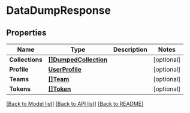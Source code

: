 # DataDumpResponse

## Properties

Name | Type | Description | Notes
------------ | ------------- | ------------- | -------------
**Collections** | [**[]DumpedCollection**](DumpedCollection.md) |  | [optional] 
**Profile** | [**UserProfile**](UserProfile.md) |  | [optional] 
**Teams** | [**[]Team**](Team.md) |  | [optional] 
**Tokens** | [**[]Token**](Token.md) |  | [optional] 

[[Back to Model list]](../README.md#documentation-for-models) [[Back to API list]](../README.md#documentation-for-api-endpoints) [[Back to README]](../README.md)


